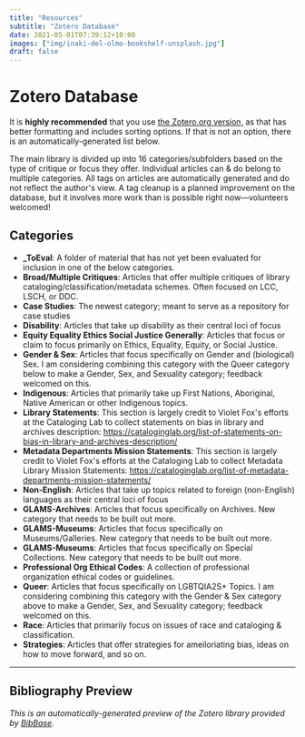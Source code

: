 ```yaml
---
title: "Resources"
subtitle: "Zotero Database"
date: 2021-05-01T07:39:12+10:00
images: ["img/inaki-del-olmo-bookshelf-unsplash.jpg"]
draft: false
---
```


# Zotero Database
It is **highly recommended** that you use  [the Zotero\.org version\,](https://www.zotero.org/groups/2649517/equitable_knowledge_organization/library) as that has better formatting and includes sorting options. If that is not an option, there is an automatically-generated list below.

The main library is divided up into 16 categories/subfolders based on the type of critique or focus they offer. Individual articles can & do belong to multiple categories. All tags on articles are automatically generated and do not reflect the author's view. A tag cleanup is a planned improvement on the database, but it involves more work than is possible right now—volunteers welcomed!

## Categories
- **_ToEval**: A folder of material that has not yet been evaluated for inclusion in one of the below categories.
- **Broad/Multiple Critiques**: Articles that offer multiple critiques of library cataloging/classification/metadata schemes. Often focused on LCC, LSCH, or DDC. 
- **Case Studies**: The newest category; meant to serve as a repository for case studies 
- **Disability**: Articles that take up disability as their central loci of focus
- **Equity Equality Ethics Social Justice Generally**: Articles that focus or claim to focus primarily on Ethics, Equality, Equity, or Social Justice. 
- **Gender & Sex**: Articles that focus specifically on Gender and (biological) Sex. I am considering combining this category with the Queer category below to make a Gender, Sex, and Sexuality category; feedback welcomed on this. 
- **Indigenous**: Articles that primarily take up First Nations, Aboriginal, Native American or other Indigenous topics.
- **Library Statements**: This section is largely credit to Violet Fox's efforts at the Cataloging Lab to collect statements on bias in library and archives description: https://cataloginglab.org/list-of-statements-on-bias-in-library-and-archives-description/
- **Metadata Departments Mission Statements**: This section is largely credit to Violet Fox's efforts at the Cataloging Lab to collect Metadata Library Mission Statements: https://cataloginglab.org/list-of-metadata-departments-mission-statements/
- **Non-English**: Articles that take up topics related to foreign (non-English) languages as their central loci of focus
- **GLAMS-Archives**: Articles that focus specifically on Archives. New category that needs to be built out more.
- **GLAMS-Museums**: Articles that focus specifically on Museums/Galleries. New category that needs to be built out more.
- **GLAMS-Museums**: Articles that focus specifically on Special Collections. New category that needs to be built out more.
- **Professional Org Ethical Codes**: A collection of professional organization ethical codes or guidelines.
- **Queer**: Articles that focus specifically on LGBTQIA2S+ Topics. I am considering combining this category with the Gender & Sex category above to make a Gender, Sex, and Sexuality category; feedback welcomed on this. 
- **Race**: Articles that primarily focus on issues of race and cataloging & classification.
- **Strategies**: Articles that offer strategies for ameiloriating bias, ideas on how to move forward, and so on. 

-----

## Bibliography Preview

*This is an automatically-generated preview of the Zotero library provided by [BibBase](https://bibbase.org/).*

<script src="https://bibbase.org/show?bib=https%3A%2F%2Fapi.zotero.org%2Fgroups%2F2649517%2Fitems%3Fkey%3DeXlH21iuTk2Asw9XoObiURDe%26format%3Dbibtex%26limit%3D100&jsonp=1&theme=mila&fullnames=1&sort=InCollection&hidemenu=true"></script>

